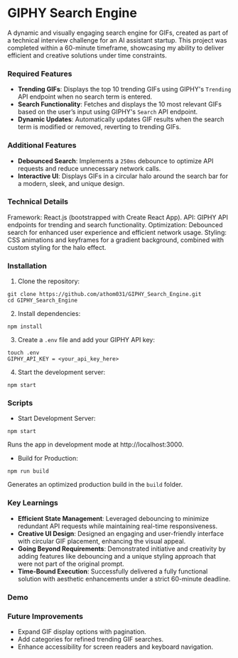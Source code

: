 # GIPHY Search Engine

A dynamic and visually engaging search engine for GIFs, created as part of a technical interview challenge for an AI assistant startup. This project was completed within a 60-minute timeframe, showcasing my ability to deliver efficient and creative solutions under time constraints.

### Required Features
- **Trending GIFs**: Displays the top 10 trending GIFs using GIPHY's `Trending` API endpoint when no search term is entered.
- **Search Functionality**: Fetches and displays the 10 most relevant GIFs based on the user’s input using GIPHY's `Search` API endpoint.
- **Dynamic Updates**: Automatically updates GIF results when the search term is modified or removed, reverting to trending GIFs.

### Additional Features 

- **Debounced Search**: Implements a `250ms` debounce to optimize API requests and reduce unnecessary network calls.
- **Interactive UI**: Displays GIFs in a circular halo around the search bar for a modern, sleek, and unique design.


### Technical Details
Framework: React.js (bootstrapped with Create React App).
API: GIPHY API endpoints for trending and search functionality.
Optimization: Debounced search for enhanced user experience and efficient network usage.
Styling: CSS animations and keyframes for a gradient background, combined with custom styling for the halo effect.


### Installation

1. Clone the repository:

```
git clone https://github.com/athom031/GIPHY_Search_Engine.git
cd GIPHY_Search_Engine
```

2. Install dependencies:

```
npm install
```

3. Create a `.env` file and add your GIPHY API key:

```
touch .env 
GIPHY_API_KEY = <your_api_key_here>
```

4. Start the development server:

```
npm start
```

### Scripts
- Start Development Server:
```
npm start  
```

Runs the app in development mode at http://localhost:3000.

- Build for Production:

```
npm run build  
```

Generates an optimized production build in the `build` folder.


### Key Learnings
- **Efficient State Management**: Leveraged debouncing to minimize redundant API requests while maintaining real-time responsiveness.
- **Creative UI Design**: Designed an engaging and user-friendly interface with circular GIF placement, enhancing the visual appeal.
- **Going Beyond Requirements**: Demonstrated initiative and creativity by adding features like debouncing and a unique styling approach that were not part of the original prompt.
- **Time-Bound Execution**: Successfully delivered a fully functional solution with aesthetic enhancements under a strict 60-minute deadline.


### Demo


### Future Improvements
- Expand GIF display options with pagination.
- Add categories for refined trending GIF searches.
- Enhance accessibility for screen readers and keyboard navigation.